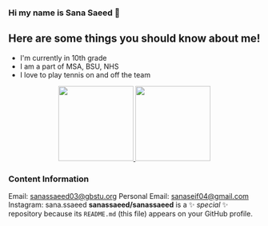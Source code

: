 ### Hi my name is Sana Saeed 👋
## Here are some things you should know about me!
- I'm currently in 10th grade
- I am a part of MSA, BSU, NHS
- I love to play tennis on and off the team

<p align='center'>
   <a href="https://github-readme-stats.vercel.app/api?username=sanassaeed&show_icons=true&count_private=true">
	       <img height=150 src="https://github-readme-stats.vercel.app/api?username=sanassaeed&show_icons=true&count_private=true"/>
	   </a>
	   <a href="https://github.com/sanassaeed/github-readme-stats">
	       <img height=150 src="https://github-readme-stats.vercel.app/api/top-langs/?username=sanassaeed&layout=compact"/>
	   </a>
</p>



### Content Information
Email: sanassaeed03@gbstu.org
Personal Email: sanaseif04@gmail.com
Instagram: sana.ssaeed
**sanassaeed/sanassaeed** is a ✨ _special_ ✨ repository because its `README.md` (this file) appears on your GitHub profile.
<!--
Here are some ideas to get you started:

- 🔭 I’m currently working on ...
- 🌱 I’m currently learning ...
- 👯 I’m looking to collaborate on ...
- 🤔 I’m looking for help with ...
- 💬 Ask me about ...
- 📫 How to reach me: ...
- 😄 Pronouns: ...
- ⚡ Fun fact: ...
-->
